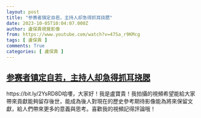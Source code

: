 ```yaml
---
layout: post
title: "参赛者镇定自若，主持人却急得抓耳挠腮"
date: 2023-10-05T10:04:07.000Z
author: 盧保貴視覺影像
from: https://www.youtube.com/watch?v=47Sa_r9KMcg
tags: [ 盧保貴 ]
comments: True
categories: [ 盧保貴 ]
---
```

<!--1696500247000-->
[参赛者镇定自若，主持人却急得抓耳挠腮](https://www.youtube.com/watch?v=47Sa_r9KMcg)
------

<div>
https://bit.ly/2YsRD8D哈嘍，大家好！我是盧寶貴！我拍攝的視頻希望能給大家帶來貢獻能夠留存後世，能成為後人對現在的歷史參考期待影像能為將來保留文獻，給人們帶來更多的意義與思考。喜歡我的視頻記得評論哦！
</div>
